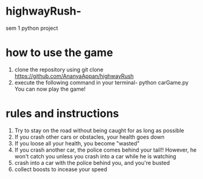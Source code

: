 # highwayRush-
sem 1 python project

# how to use the game
1) clone the repository using git clone https://github.com/AnanyaAppan/highwayRush
2) execute the following command in your terminal-
   python carGame.py
You can now play the game!

# rules and instructions
1) Try to stay on the road without being caught for as long as possible
2) If you crash other cars or obstacles, your health goes down
3) If you loose all your health, you become "wasted"
4) If you crash another car, the police comes behind your tail!! However, he won't catch you unless you crash into a car 
   while he is watching
5) crash into a car with the police behind you, and you're busted 
6) collect boosts to incease your speed 
